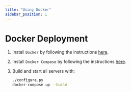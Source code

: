 ```yaml
---
title: "Using Docker"
sidebar_position: 1
---
```


# Docker Deployment

1. Install `Docker` by following the instructions [here](https://docs.docker.com/engine/install/).

1. Install `Docker Compose` by following the instructions [here](https://docs.docker.com/compose/install/).

1. Build and start all servers with:
   ```bash
   ./configure.py
   docker-compose up --build
   ```

